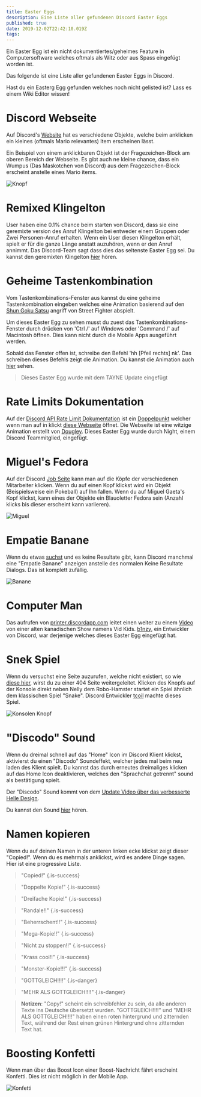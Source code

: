 ```yaml
---
title: Easter Eggs
description: Eine Liste aller gefundenen Discord Easter Eggs
published: true
date: 2019-12-02T22:42:10.019Z
tags: 
---
```


Ein Easter Egg ist ein nicht dokumentiertes/geheimes Feature in Computersoftware welches oftmals als Witz oder aus Spass eingefügt worden ist.

Das folgende ist eine Liste aller gefundenen Easter Eggs in Discord.

Hast du ein Easterg Egg gefunden welches noch nicht gelisted ist? Lass es einem Wiki Editor wissen!

# Discord Webseite
Auf Discord's [Website](https://discordapp.com) hat es verschiedene Objekte, welche beim anklicken ein kleines (oftmals Mario relevantes) Item erscheinen lässt.

Ein Beispiel von einem anklickbaren Objekt ist der Fragezeichen-Block am oberen Bereich der Webseite.
Es gibt auch ne kleine chance, dass ein Wumpus (Das Maskotchen von Discord) aus dem Fragezeichen-Block erscheint anstelle eines Mario items.

![Knopf](/uploads/easter-eggs/newbutton.png "Ein Knopf auf Discord's Webseite welches ein Easter Egg zeigt")

# Remixed Klingelton
User haben eine 0.1% chance beim starten von Discord, dass sie eine geremixte version des Anruf Klingelton bei entweder einem Gruppen oder Zwei Personen-Anruf erhalten. Wenn ein User diesen Klingelton erhält, spielt er für die ganze Länge anstatt auzuhören, wenn er den Anruf annimmt. Das Discord-Team sagt dass dies das seltenste Easter Egg sei. Du kannst den geremixten Klingelton [hier](https://canary.discordapp.com/assets/b9411af07f154a6fef543e7e442e4da9.mp3) hören.

# Geheime Tastenkombination
Vom Tastenkombinations-Fenster aus kannst du eine geheime Tastenkombination eingeben welches eine Animation basierend auf den [Shun Goku Satsu](http://streetfighter.wikia.com/wiki/Shun_Goku_Satsu) angriff von Street Fighter abspielt.

Um dieses Easter Egg zu sehen musst du zuest das Tastenkombinations-Fenster durch drücken von 'Ctrl /' auf Windows oder 'Command /' auf Macintosh öffnen. Dies kann nicht durch die Mobile Apps ausgeführt werden.

Sobald das Fenster offen ist, schreibe den Befehl 'hh [Pfeil rechts] nk'. Das schreiben dieses Befehls zeigt die Animation. Du kannst die Animation auch [hier](/uploads/easter-eggs/keyboard-combo.gif) sehen.

> Dieses Easter Egg wurde mit dem TAYNE Update eingefügt

# Rate Limits Dokumentation
Auf der [Discord API Rate Limit Dokumentation](https://discordapp.com/developers/docs/topics/rate-limits) ist ein [Doppelpunkt](/uploads/easter-eggs/colon.png) welcher wenn man auf in klickt [diese Webseite](http://takeb1nzyto.space) öffnet. Die Webseite ist eine witzige Animation erstellt von [Dougley](http://dougleyownsthisdomain.takeb1nzyto.space/). Dieses Easter Egg wurde durch Night, einem Discord Teammitglied, eingefügt.

# Miguel's Fedora
Auf der Discord [Job Seite](https://discordapp.com/jobs) kann man auf die Köpfe der verschiedenen Mitarbeiter klicken. Wenn du auf einen Kopf klickst wird ein Objekt (Beispielsweise ein Pokeball) auf Ihn fallen. Wenn du auf Miguel Gaeta's Kopf klickst, kann eines der Objekte ein Blauoletter Fedora sein (Anzahl klicks bis dieser erscheint kann variieren).

![Miguel](/uploads/easter-eggs/miguel.png "Miguel")

# Empatie Banane
Wenn du etwas [suchst](/search) und es keine Resultate gibt, kann Discord manchmal eine "Empatie Banane" anzeigen anstelle des normalen Keine Resultate Dialogs. Das ist komplett zufällig.

![Banane](/uploads/easter-eggs/banana.png "Banane")

# Computer Man
Das aufrufen von [printer.discordapp.com](https://printer.discordapp.com) leitet einen weiter zu einem [Video](https://www.youtube.com/watch?v=jeg_TJvkSjg) von einer alten kanadischen Show namens Vid Kids. [b1nzy](https://twitter.com/b1naryth1ef), ein Entwickler von Discord, war derjenige welches dieses Easter Egg eingefügt hat.

# Snek Spiel
Wenn du versuchst eine Seite auzurufen, welche nicht existiert, so wie [diese hier](https://discordapp.com/TheDiscordWikisPartnership), wirst du zu einer 404 Seite weitergeleitet. Klicken des Knopfs auf der Konsole direkt neben Nelly dem Robo-Hamster startet ein Spiel ähnlich dem klassischen Spiel "Snake". Discord Entwickler [tcoil](https://twitter.com/t_coil) machte dieses Spiel.

![Konsolen Knopf](/uploads/easter-eggs/console-button.png "Konsolen Knopf")

# "Discodo" Sound
Wenn du dreimal schnell auf das "Home" Icon im Discord Klient klickst, aktivierst du einen "Discodo" Soundeffekt, welcher jedes mal beim neu laden des Klient spielt.
Du kannst das durch erneutes dreimaliges klicken auf das Home Icon deaktivieren, welches den "Sprachchat getrennt" sound als bestätigung spielt.

Der "Discodo" Sound kommt von dem [Update Video über das verbesserte Helle Design](https://youtube.com/watch?v=BJHZxqyfrqk?t=61).

Du kannst den Sound [hier](https://canary.discordapp.com/assets/773745b4ebae9f47e802724ec33b8a3f.mp3) hören.

# Namen kopieren
Wenn du auf deinen Namen in der unteren linken ecke klickst zeigt dieser "Copied!". Wenn du es mehrmals anklickst, wird es andere Dinge sagen. Hier ist eine progressive Liste.

> "Copied!"
{.is-success}

> "Doppelte Kopie!"
{.is-success}

> "Dreifache Kopie!"
{.is-success}

> "Randale!!"
{.is-success}

> "Beherrschent!!"
{.is-success}

> "Mega-Kopie!!"
{.is-success}

> "Nicht zu stoppen!!"
{.is-success}

> "Krass cool!!"
{.is-success}

> "Monster-Kopie!!!"
{.is-success}

> "GOTTGLEICH!!!!"
{.is-danger}

> "MEHR ALS GOTTGLEICH!!!!"
{.is-danger}

> **Notizen**:
> "Copy!" scheint ein schreibfehler zu sein, da alle anderen Texte ins Deutsche übersetzt wurden.
> "GOTTGLEICH!!!!" und "MEHR ALS GOTTGLEICH!!!!" haben einen roten hintergrund und zitternden Text, während der Rest einen grünen Hintergrund ohne zitternden Text hat.

# Boosting Konfetti
Wenn man über das Boost Icon einer Boost-Nachricht fährt erscheint Konfetti. Dies ist nicht möglich in der Mobile App.

![Konfetti](/uploads/easter-eggs/boost-confetti.gif "Boost Konfetti")
